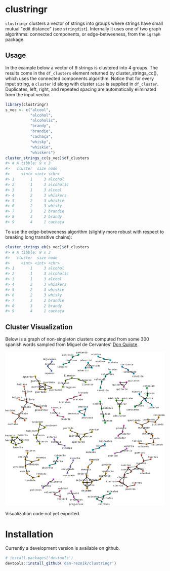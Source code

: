 
<!-- README.md is generated from README.Rmd. Please edit that file -->
clustringr
==========

`clustringr` clusters a vector of strings into groups where strings have small mutual "edit distance" (see `stringdist`). Internally it uses one of two graph algorithms: connected components, or edge-betweeness, from the `igraph` package.

Usage
-----

In the example below a vector of 9 strings is clustered into 4 groups. The results come in the `df_clusters` element returned by cluster\_strings\_cc(), which uses the connected components algorithm. Notice that for every input string, a `cluster` id along with cluster `size` is supplied in `df_cluster`. Duplicates, left, right, and repeated spacing are automatically eliminated from the input vector.

``` r
library(clustringr)
s_vec <- c("alcool",
           "alcohol",
           "alcoholic",
           "brandy",
           "brandie",
           "cachaça",
           "whisky",
           "whiskie",
           "whiskers")
cluster_strings_cc(s_vec)$df_clusters
#> # A tibble: 9 x 3
#>   cluster  size node     
#>     <int> <int> <chr>    
#> 1       1     3 alcohol  
#> 2       1     3 alcoholic
#> 3       1     3 alcool   
#> 4       2     3 whiskers 
#> 5       2     3 whiskie  
#> 6       2     3 whisky   
#> 7       3     2 brandie  
#> 8       3     2 brandy   
#> 9       4     1 cachaça
```

To use the edge-betweeness algorithm (slightly more robust with respect to breaking long transitive chains):

``` r
cluster_strings_eb(s_vec)$df_clusters
#> # A tibble: 9 x 3
#>   cluster  size node     
#>     <int> <int> <chr>    
#> 1       1     3 alcohol  
#> 2       1     3 alcoholic
#> 3       1     3 alcool   
#> 4       2     3 whiskers 
#> 5       2     3 whiskie  
#> 6       2     3 whisky   
#> 7       3     2 brandie  
#> 8       3     2 brandy   
#> 9       4     1 cachaça
```

Cluster Visualization
---------------------

Below is a graph of non-singleton clusters computed from some 300 spanish words sampled from Miguel de Cervantes' [Don Quijote](http://www.gutenberg.org/cache/epub/2000/pg2000.txt).

<img src="./man/figures/quijote800.png" width="800" />

Visualization code not yet exported.

Installation
============

Currently a development version is available on github.

``` r
# install.packages('devtools')
devtools::install_github('dan-reznik/clustringr')
```
